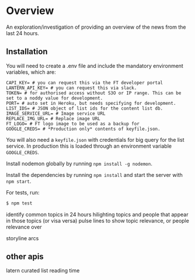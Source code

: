 # Overview

An exploration/investigation of providing an overview of the news from the last 24 hours.

## Installation

You will need to create a .env file and include the mandatory environment variables, which are:

```
CAPI_KEY= # you can request this via the FT developer portal
LANTERN_API_KEY= # you can request this via slack.
TOKEN= # for authorised access without S3O or IP range. This can be set to a noddy value for development.
PORT= # auto set in Heroku, but needs specifying for development.
LIST_IDS= # JSON object of list ids for the content list db.
IMAGE_SERVICE_URL= # Image service URL
REPLACE_IMG_URL= # Replace image URL
FT_LOGO= # FT logo image to be used as a backup for
GOOGLE_CREDS= # *Production only* contents of keyfile.json.
```

You will also need a `keyfile.json` with credentials for big query for the list service. In production this is loaded through an environment variable `GOOGLE_CREDS`.

Install nodemon globally by running `npm install -g nodemon`.

Install the dependencies by running `npm install` and start the server with `npm start`.

For tests, run:

```sh
$ npm test
```

identify common topics in 24 hours
hilighting topics and people that appear in those topics (or visa versa)
pulse lines to show topic relevance, or people relevance over

storyline arcs

## other apis

latern
curated list
reading time
